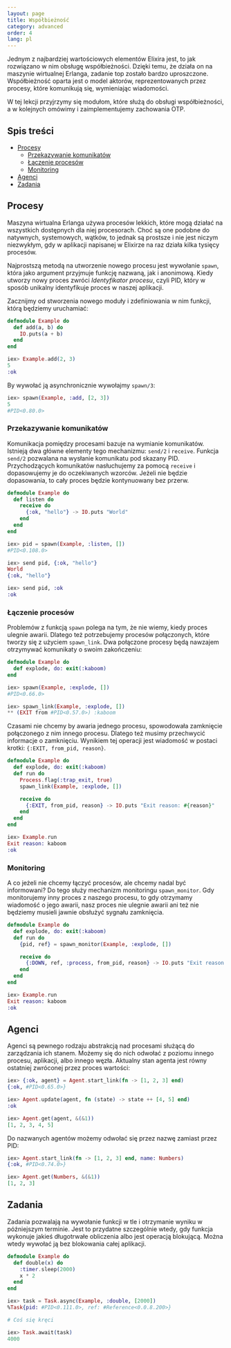 ```yaml
---
layout: page
title: Współbieżność
category: advanced
order: 4
lang: pl
---
```


Jednym z najbardziej wartościowych elementów Elixira jest, to jak rozwiązano w nim obsługę współbieżności. Dzięki 
temu, że działa on na maszynie wirtualnej Erlanga, zadanie top zostało bardzo uproszczone. Współbieżność oparta jest 
o model aktorów, reprezentowanych przez procesy, które komunikują się, wymieniając wiadomości. 

W tej lekcji przyjrzymy się modułom, które służą do obsługi współbieżności, a w kolejnych omówimy i 
zaimplementujemy zachowania OTP.

## Spis treści

- [Procesy](#Procesy)
  - [Przekazywanie komunikatów](#Przekazywanie-komunikatów)
  - [Łączenie procesów](#Łączenie-procesów)
  - [Monitoring](#monitoring)
- [Agenci](#Agenci)
- [Zadania](#Zadania)

## Procesy

Maszyna wirtualna Erlanga używa procesów lekkich, które mogą działać na wszystkich dostępnych dla niej procesorach. 
Choć są one podobne do natywnych, systemowych, wątków, to jednak są prostsze i nie jest niczym niezwykłym, gdy w 
aplikacji napisanej w Elixirze na raz działa kilka tysięcy procesów.

Najprostszą metodą na utworzenie nowego procesu jest wywołanie `spawn`, która jako argument przyjmuje funkcję nazwaną,
 jak i anonimową. Kiedy utworzy nowy proces zwróci _Identyfikator procesu_, czyli PID, który w sposób unikalny 
 identyfikuje proces w naszej aplikacji.

Zacznijmy od stworzenia nowego moduły i zdefiniowania w nim funkcji, którą będziemy uruchamiać:

```elixir
defmodule Example do
  def add(a, b) do
    IO.puts(a + b)
  end
end

iex> Example.add(2, 3)
5
:ok
```

By wywołać ją asynchronicznie wywołajmy `spawn/3`:

```elixir
iex> spawn(Example, :add, [2, 3])
5
#PID<0.80.0>
```

### Przekazywanie komunikatów

Komunikacja pomiędzy procesami bazuje na wymianie komunikatów. Istnieją dwa główne elementy tego mechanizmu: `send/2` i 
`receive`. Funkcja `send/2` pozwalana na wysłanie komunikatu pod skazany PID. Przychodzących komunikatów nasłuchujemy
 za pomocą `receive` i dopasowujemy je do oczekiwanych wzorców. Jeżeli nie będzie dopasowania, to cały proces będzie 
 kontynuowany bez przerw.

```elixir
defmodule Example do
  def listen do
    receive do
      {:ok, "hello"} -> IO.puts "World"
    end
  end
end

iex> pid = spawn(Example, :listen, [])
#PID<0.108.0>

iex> send pid, {:ok, "hello"}
World
{:ok, "hello"}

iex> send pid, :ok
:ok
```

### Łączenie procesów

Problemów z funkcją `spawn` polega na tym, że nie wiemy, kiedy proces ulegnie awarii.  Dlatego też potrzebujemy 
procesów połączonych, które tworzy się z użyciem `spawn_link`.  Dwa połączone procesy będą nawzajem otrzymywać 
komunikaty o swoim zakończeniu:

```elixir
defmodule Example do
  def explode, do: exit(:kaboom)
end

iex> spawn(Example, :explode, [])
#PID<0.66.0>

iex> spawn_link(Example, :explode, [])
** (EXIT from #PID<0.57.0>) :kaboom
```

Czasami nie chcemy by awaria jednego procesu, spowodowała zamknięcie połączonego z nim innego procesu. Dlatego też 
musimy przechwycić informacje o zamknięciu. Wynikiem tej operacji jest wiadomość w postaci krotki: `{:EXIT, from_pid,
 reason}`.

```elixir
defmodule Example do
  def explode, do: exit(:kaboom)
  def run do
    Process.flag(:trap_exit, true)
    spawn_link(Example, :explode, [])

    receive do
      {:EXIT, from_pid, reason} -> IO.puts "Exit reason: #{reason}"
    end
  end
end

iex> Example.run
Exit reason: kaboom
:ok
```

### Monitoring

A co jeżeli nie chcemy łączyć procesów, ale chcemy nadal być informowani? Do tego służy mechanizm monitoringu 
`spawn_monitor`.  Gdy monitorujemy inny proces z naszego procesu, to gdy otrzymamy wiadomość o jego awarii, nasz 
proces nie ulegnie awarii ani też nie będziemy musieli jawnie obsłużyć sygnału zamknięcia.

```elixir
defmodule Example do
  def explode, do: exit(:kaboom)
  def run do
    {pid, ref} = spawn_monitor(Example, :explode, [])

    receive do
      {:DOWN, ref, :process, from_pid, reason} -> IO.puts "Exit reason: #{reason}"
    end
  end
end

iex> Example.run
Exit reason: kaboom
:ok
```

## Agenci

Agenci są pewnego rodzaju abstrakcją nad procesami służącą do zarządzania ich stanem. Możemy się do nich odwołać z 
poziomu innego procesu, aplikacji, albo innego węzła. Aktualny stan agenta jest równy ostatniej zwróconej przez 
proces wartości:

```elixir
iex> {:ok, agent} = Agent.start_link(fn -> [1, 2, 3] end)
{:ok, #PID<0.65.0>}

iex> Agent.update(agent, fn (state) -> state ++ [4, 5] end)
:ok

iex> Agent.get(agent, &(&1))
[1, 2, 3, 4, 5]
```

Do nazwanych agentów możemy odwołać się przez nazwę zamiast przez PID:

```elixir
iex> Agent.start_link(fn -> [1, 2, 3] end, name: Numbers)
{:ok, #PID<0.74.0>}

iex> Agent.get(Numbers, &(&1))
[1, 2, 3]
```

## Zadania

Zadania pozwalają na wywołanie funkcji w tle i otrzymanie wyniku w późniejszym terminie. Jest to przydatne 
szczególnie wtedy, gdy funkcja wykonuje jakieś długotrwałe obliczenia albo jest operacją blokującą. Można wtedy 
wywołać ją bez blokowania całej aplikacji.

```elixir
defmodule Example do
  def double(x) do
    :timer.sleep(2000)
    x * 2
  end
end

iex> task = Task.async(Example, :double, [2000])
%Task{pid: #PID<0.111.0>, ref: #Reference<0.0.8.200>}

# Coś się kręci

iex> Task.await(task)
4000
```
